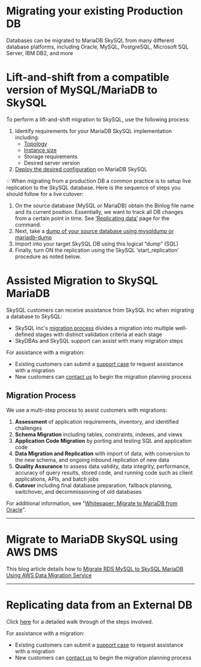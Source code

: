 # Migrating your existing Production DB

Databases can be migrated to MariaDB SkySQL from many different database platforms, including Oracle, MySQL, PostgreSQL, Microsoft SQL Server, IBM DB2, and more

# Lift-and-shift from a compatible version of MySQL/MariaDB to SkySQL

To perform a lift-and-shift migration to SkySQL, use the following process:

1. Identify requirements for your MariaDB SkySQL implementation including:
    - [Topology](https://mariadb.com/docs/skysql-previous-release/features-and-concepts/services/)
    - [Instance size](https://mariadb.com/docs/skysql-previous-release/features-and-concepts/selections/instance-sizes/)
    - Storage requirements
    - Desired server version
2. [Deploy the desired configuration](https://mariadb.com/docs/skysql-previous-release/service-management/launch/) on MariaDB SkySQL

<aside>
💡 When migrating from a production DB a common practice is to setup live replication to the SkySQL database.  Here is the sequence of steps you should follow for a live cutover:

</aside>

1. On the source database (MySQL or MariaDB) obtain the Binlog file name and its current position. Essentially, we want to track all DB changes from a certain point in time. See [‘Replicating data’](Migrating%20your%20existing%20Production%20DB%208ba80cbdb9b14f81a1df5b096d549522/Replicating%20data%20from%20external%20DB%20cdf15e1cd8d24880858d6cd2f50d8fd2.md) page for the command. 
2. Next, take a [dump of your source database using mysqldump or mariadb-dump](Import%20data%20from%20external%20DB%209d0a68120e404f36b9f09a5ad71796b7.md) 
3. Import into your target SkySQL DB using this logical “dump” (SQL)
4. Finally, turn ON the replication using the SkySQL ‘start_replication’ procedure as noted below. 

# Assisted Migration to SkySQL MariaDB

SkySQL customers can receive assistance from SkySQL Inc when migrating a database to SkySQL:

- SkySQL Inc's [migration process](https://mariadb.com/docs/skysql-previous-release/migration/assisted/#Migration_Process) divides a migration into multiple well-defined stages with distinct validation criteria at each stage
- SkyDBAs and SkySQL support can assist with many migration steps

For assistance with a migration:

- Existing customers can submit a [support case](https://mariadb.com/docs/skysql-previous-release/service-management/support/) to request assistance with a migration
- New customers can [contact us](https://mariadb.com/docs/skysql-previous-release/contact/) to begin the migration planning process

## Migration Process

We use a multi-step process to assist customers with migrations:

1. **Assessment** of application requirements, inventory, and identified challenges
2. **Schema Migration** including tables, constraints, indexes, and views
3. **Application Code Migration** by porting and testing SQL and application code
4. **Data Migration and Replication** with import of data, with conversion to the new schema, and ongoing inbound replication of new data
5. **Quality Assurance** to assess data validity, data integrity, performance, accuracy of query results, stored code, and running code such as client applications, APIs, and batch jobs
6. **Cutover** including final database preparation, fallback planning, switchover, and decommissioning of old databases

For additional information, see "[Whitepaper: Migrate to MariaDB from Oracle](https://go.mariadb.com/GLBL-WC2020OracleMigration_LP-Registration.html)".

---

# Migrate to MariaDB SkySQL using AWS DMS

This blog article details how to [Migrate RDS MySQL to SkySQL MariaDB Using AWS Data Migration Service](https://go.mariadb.com/21Q3-WC-GLBL-DBaaS-Amazon-RDS-to-SkySQL-Migration-DB1109_LP-Registration.html)

---

# Replicating data from an External DB
Click [here](../Migrating%20your%20existing%20Production%20DB%208ba80cbdb9b14f81a1df5b096d549522/Replicating%20data%20from%20external%20DB%20cdf15e1cd8d24880858d6cd2f50d8fd2.md) for a detailed walk through of the steps involved. 


For assistance with a migration:

- Existing customers can submit a [support case](https://mariadb.com/docs/skysql-previous-release/service-management/support/) to request assistance with a migration
- New customers can [contact us](https://mariadb.com/docs/skysql-previous-release/contact/) to begin the migration planning process
